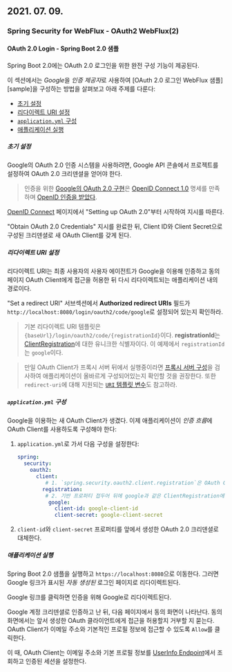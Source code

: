## 2021. 07. 09.

### Spring Security for WebFlux - OAuth2 WebFlux(2)

#### OAuth 2.0 Login - Spring Boot 2.0 샘플

Spring Boot 2.0에는 OAuth 2.0 로그인을 위한 완전 구성 기능이 제공된다.

이 섹션에서는 *Google*을 *인증 제공자*로 사용하여 [OAuth 2.0 로그인 WebFlux 샘플][sample]을 구성하는 방법을 살펴보고 아래 주제를 다룬다:

- [초기 설정](https://docs.spring.io/spring-security/site/docs/5.4.1/reference/html5/#webflux-oauth2-login-sample-setup)
- [리다이렉트 URI 설정](https://docs.spring.io/spring-security/site/docs/5.4.1/reference/html5/#webflux-oauth2-login-sample-redirect)
- [`application.yml` 구성](https://docs.spring.io/spring-security/site/docs/5.4.1/reference/html5/#webflux-oauth2-login-sample-config)
- [애플리케이션 실행](https://docs.spring.io/spring-security/site/docs/5.4.1/reference/html5/#webflux-oauth2-login-sample-start)

##### 초기 설정

Google의 OAuth 2.0 인증 시스템을 사용하려면, Google API 콘솔에서 프로젝트를 설정하여 OAuth 2.0 크리덴셜을 얻어야 한다.

> 인증을 위한 [Google의 OAuth 2.0 구현][google-oidc]은 [OpenID Connect 1.0][oidc1] 명세를 만족하며 [OpenID 인증을 받았다][openid-certification].

[OpenID Connect][google-oidc] 페이지에서 "Setting up OAuth 2.0"부터 시작하여 지시를 따른다.

"Obtain OAuth 2.0 Credentials" 지시를 완료한 뒤, Client ID와 Client Secret으로 구성된 크리덴셜로 새 OAuth Client를 갖게 된다.

##### 리다이렉트 URI 설정

리다이렉트 URI는 최종 사용자의 사용자 에이전트가 Google을 이용해 인증하고 동의 페이지 OAuth Client에게 접근을 허용한 뒤 다시 리다이렉트되는 애플리케이션 내의 경로이다.

"Set a redirect URI" 서브섹션에서 **Authorized redirect URIs** 필드가 `http://localhost:8080/login/oauth2/code/google`로 설정되어 있는지 확인하라.

> 기본 리다이렉트 URI 템플릿은 `{baseUrl}/login/oauth2/code/{registrationId}`이다. **registrationId**는 [ClientRegistration][client-registration]에 대한 유니크한 식별자이다. 이 예제에서 `registrationId`는 `google`이다.

> 만일 OAuth Client가 프록시 서버 뒤에서 실행중이라면 [프록시 서버 구성][proxy-server-configuration]을 검사하여 애플리케이션이 올바르게 구성되어있는지 확인할 것을 권장한다. 또한 `redirect-uri`에 대해 지원되는 [`URI` 템플릿 변수][oauth-client-redirect-uri]도 참고하라.

##### `application.yml` 구성

Google을 이용하는 새 OAuth Client가 생겼다. 이제 애플리케이션이 *인증 흐름*에 OAuth Client를 사용하도록 구성해야 한다:

1. `application.yml`로 가서 다음 구성을 설정한다:

   ```yaml
   spring:
     security:
       oauth2:
         client:
         	# 1. `spring.security.oauth2.client.registration`은 OAuth Client 프로퍼티에 대한 기반 프로퍼티 접두어다.
           registration:
           	# 2. 기반 프로퍼티 접두어 뒤에 google과 같은 ClientRegistration에 대한 ID가 붙는다.
             google:   
               client-id: google-client-id
               client-secret: google-client-secret
   ```

2. `client-id`와 `client-secret` 프로퍼티를 앞에서 생성한 OAuth 2.0 크리덴셜로 대체한다.

##### 애플리케이션 실행

Spring Boot 2.0 샘플을 실행하고 `https://localhost:8080`으로 이동한다. 그러면 Google 링크가 표시된 *자동 생성된* 로그인 페이지로 리다이렉트된다.

Google 링크를 클릭하면 인증을 위해 Google로 리다이렉트된다.

Google 계정 크리덴셜로 인증하고 난 뒤, 다음 페이지에서 동의 화면이 나타난다. 동의 화면에서는 앞서 생성한 OAuth 클라이언트에게 접근을 허용할지 거부할 지 묻는다. OAuth Client가 이메일 주소와 기본적인 프로필 정보에 접근할 수 있도록 `Allow`를 클릭한다.

이 때, OAuth Client는 이메일 주소와 기본 프로필 정보를 [UserInfo Endpoint][oidc-userinfo]에서 조회하고 인증된 세션을 설정한다.



[google-oidc]: https://developers.google.com/identity/protocols/OpenIDConnect
[oidc1]: https://openid.net/connect/
[openid-certification]: https://openid.net/certification/
[client-registration]: https://docs.spring.io/spring-security/site/docs/5.4.1/reference/html5/#oauth2Client-client-registration
[proxy-server-configuration]: https://docs.spring.io/spring-security/site/docs/5.4.1/reference/html5/#http-proxy-server
[oauth-client-redirect-uri]: https://docs.spring.io/spring-security/site/docs/5.4.1/reference/html5/#oauth2Client-auth-code-redirect-uri
[oidc-userinfo]: https://openid.net/specs/openid-connect-core-1_0.html#UserInfo
